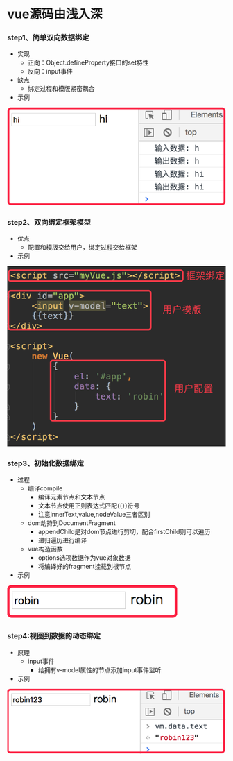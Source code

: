 # vue源码由浅入深
### step1、简单双向数据绑定
+ 实现
    + 正向：Object.defineProperty接口的set特性
    + 反向：input事件
+ 缺点
    + 绑定过程和模版紧密耦合
+ 示例

![avatar](./images/1.png)
### step2、双向绑定框架模型
+ 优点
    + 配置和模版交给用户，绑定过程交给框架
+ 示例

![avatar](./images/2.png)

### step3、初始化数据绑定
+ 过程
    + 编译compile
        + 编译元素节点和文本节点
        + 文本节点使用正则表达式匹配{{}}符号
        + 注意innerText,value,nodeValue三者区别
    + dom劫持到DocumentFragment
        + appendChild是对dom节点进行剪切，配合firstChild则可以遍历
        + 递归遍历进行编译
    + vue构造函数
        + options选项数据作为vue对象数据
        + 将编译好的fragment挂载到根节点
+ 示例

![avatar](./images/3.png)

### step4:视图到数据的动态绑定
+ 原理
    + input事件
        + 给拥有v-model属性的节点添加input事件监听
+ 示例

![avatar](./images/4.png)

